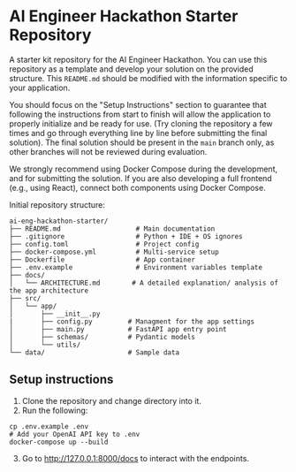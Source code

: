 # AI Engineer Hackathon Starter Repository
A starter kit repository for the AI Engineer Hackathon. You can use this repository as a template and develop your solution on the provided structure. This `README.md` should be modified with the information specific to your application.

You should focus on the "Setup Instructions" section to guarantee that following the instructions from start to finish will allow the application to properly initialize and be ready for use. (Try cloning the repository a few times and go through everything line by line before submitting the final solution). The final solution should be present in the `main` branch only, as other branches will not be reviewed during evaluation.

We strongly recommend using Docker Compose during the development, and for submitting the solution. If you are also developing a full frontend (e.g., using React), connect both components using Docker Compose.

Initial repository structure:
```
ai-eng-hackathon-starter/
├── README.md                   # Main documentation
├── .gitignore                  # Python + IDE + OS ignores
├── config.toml                 # Project config 
├── docker-compose.yml          # Multi-service setup
├── Dockerfile                  # App container
├── .env.example                # Environment variables template
├── docs/
│   └── ARCHITECTURE.md        # A detailed explanation/ analysis of the app architecture
├── src/
│   └── app/
│       ├── __init__.py
|       ├── config.py         # Managment for the app settings
│       ├── main.py           # FastAPI app entry point
│       ├── schemas/          # Pydantic models
│       └── utils/            
└── data/                     # Sample data
```

## Setup instructions
1. Clone the repository and change directory into it. 
2. Run the following:
```
cp .env.example .env
# Add your OpenAI API key to .env
docker-compose up --build 
```
3. Go to http://127.0.0.1:8000/docs to interact with the endpoints.